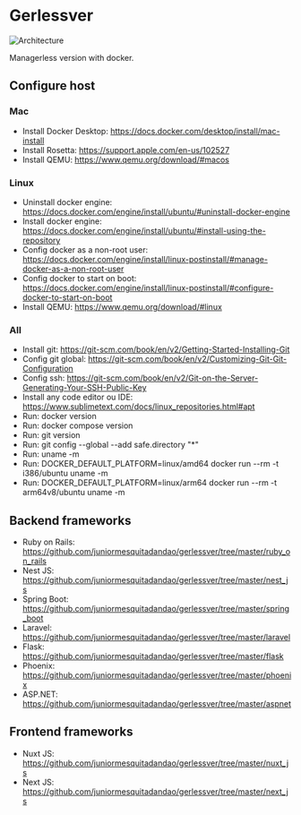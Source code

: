 # Gerlessver

![Architecture](https://raw.githubusercontent.com/juniormesquitadandao/gerlessver/master/architecture.png)

Managerless version with docker.

## Configure host

### Mac
- Install Docker Desktop: https://docs.docker.com/desktop/install/mac-install
- Install Rosetta: https://support.apple.com/en-us/102527
- Install QEMU: https://www.qemu.org/download/#macos

### Linux
- Uninstall docker engine: https://docs.docker.com/engine/install/ubuntu/#uninstall-docker-engine
- Install docker engine: https://docs.docker.com/engine/install/ubuntu/#install-using-the-repository
- Config docker as a non-root user: https://docs.docker.com/engine/install/linux-postinstall/#manage-docker-as-a-non-root-user
- Config docker to start on boot: https://docs.docker.com/engine/install/linux-postinstall/#configure-docker-to-start-on-boot
- Install QEMU: https://www.qemu.org/download/#linux

### All
- Install git: https://git-scm.com/book/en/v2/Getting-Started-Installing-Git
- Config git global: https://git-scm.com/book/en/v2/Customizing-Git-Git-Configuration
- Config ssh: https://git-scm.com/book/en/v2/Git-on-the-Server-Generating-Your-SSH-Public-Key
- Install any code editor ou IDE: https://www.sublimetext.com/docs/linux_repositories.html#apt
- Run: docker version
- Run: docker compose version
- Run: git version
- Run: git config --global --add safe.directory "*"
- Run: uname -m
- Run: DOCKER_DEFAULT_PLATFORM=linux/amd64 docker run --rm -t i386/ubuntu uname -m
- Run: DOCKER_DEFAULT_PLATFORM=linux/arm64 docker run --rm -t arm64v8/ubuntu uname -m

## Backend frameworks

- Ruby on Rails: https://github.com/juniormesquitadandao/gerlessver/tree/master/ruby_on_rails
- Nest JS: https://github.com/juniormesquitadandao/gerlessver/tree/master/nest_js
- Spring Boot: https://github.com/juniormesquitadandao/gerlessver/tree/master/spring_boot
- Laravel: https://github.com/juniormesquitadandao/gerlessver/tree/master/laravel
- Flask: https://github.com/juniormesquitadandao/gerlessver/tree/master/flask
- Phoenix: https://github.com/juniormesquitadandao/gerlessver/tree/master/phoenix
- ASP.NET: https://github.com/juniormesquitadandao/gerlessver/tree/master/aspnet

## Frontend frameworks

- Nuxt JS: https://github.com/juniormesquitadandao/gerlessver/tree/master/nuxt_js
- Next JS: https://github.com/juniormesquitadandao/gerlessver/tree/master/next_js
